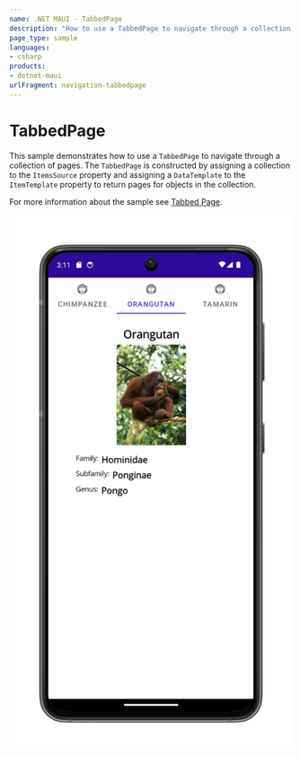 ```yaml
---
name: .NET MAUI - TabbedPage
description: "How to use a TabbedPage to navigate through a collection of pages (navigation)"
page_type: sample
languages:
- csharp
products:
- dotnet-maui
urlFragment: navigation-tabbedpage
---
```

# TabbedPage

This sample demonstrates how to use a `TabbedPage` to navigate through a collection of pages. The `TabbedPage` is constructed by assigning a collection to the `ItemsSource` property and assigning a `DataTemplate` to the `ItemTemplate` property to return pages for objects in the collection.

For more information about the sample see [Tabbed Page](https://docs.microsoft.com/dotnet/maui/user-interface/pages/tabbed-page).

![TabbedPage application screenshot](Screenshots/tabbed-page.png "TabbedPage application screenshot")

